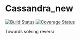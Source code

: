 # Cassandra_new
[![Build Status](https://travis-ci.org/PanicSheep/Cassandra_new.svg?branch=master)](https://travis-ci.org/PanicSheep/Cassandra_new)
[![Coverage Status](https://coveralls.io/repos/github/PanicSheep/Cassandra_new/badge.svg?branch=master)](https://coveralls.io/github/PanicSheep/Cassandra_new?branch=master)

Towards solving reversi
